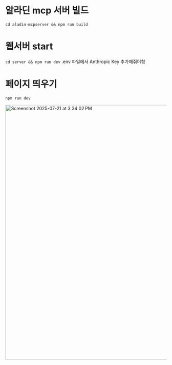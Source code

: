 # 알라딘 mcp 서버 빌드
`cd aladin-mcpserver && npm run build`

# 웹서버 start
`cd server && npm run dev`
.env 파일에서 Anthropic Key 추가해줘야함

# 페이지 띄우기
`npm run dev`

<img width="1015" height="795" alt="Screenshot 2025-07-21 at 3 34 02 PM" src="https://github.com/user-attachments/assets/5d17180e-2cdc-4784-be77-4ed6f032a04f" />
